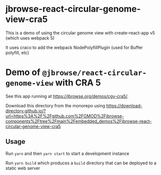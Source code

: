 # jbrowse-react-circular-genome-view-cra5

This is a demo of using the circular genome view with create-react-app v5 (which
uses webpack 5)

It uses craco to add the webpack NodePolyfillPlugin (used for Buffer polyfill,
etc)

# Demo of `@jbrowse/react-circular-genome-view` with CRA 5

See this app running at https://jbrowse.org/demos/cgv-cra5/.

Download this directory from the monorepo using
https://download-directory.github.io/?url=https%3A%2F%2Fgithub.com%2FGMOD%2Fjbrowse-components%2Ftree%2Fmain%2Fembedded_demos%2Fjbrowse-react-circular-genome-view-cra5

## Usage

Run `yarn` and then `yarn start` to start a development instance

Run `yarn build` which produces a `build` directory that can be deployed to a
static web server
